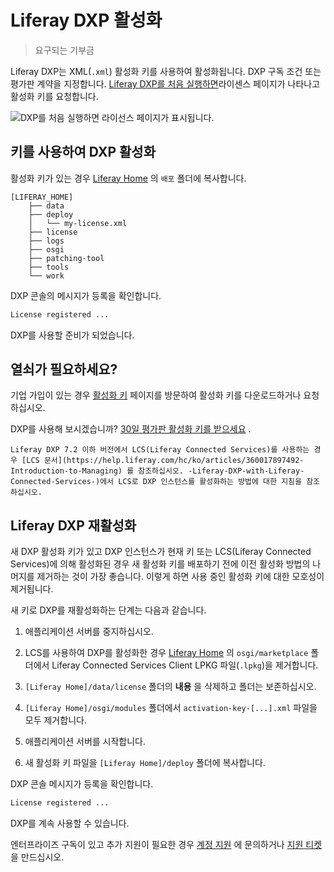 # Liferay DXP 활성화

> 요구되는 기부금

Liferay DXP는 XML(`.xml`) 활성화 키를 사용하여 활성화됩니다.  DXP 구독 조건 또는 평가판 계약을 지정합니다. [Liferay DXP를 처음 실행하면](../installing-liferay/running-liferay-for-the-first-time.md)라이센스 페이지가 나타나고 활성화 키를 요청합니다.

![DXP를 처음 실행하면 라이선스 페이지가 표시됩니다.](./activating-liferay-dxp/images/01.png)

## 키를 사용하여 DXP 활성화

활성화 키가 있는 경우 [Liferay Home](../reference/liferay-home.md) 의 `배포` 폴더에 복사합니다.

```
[LIFERAY_HOME]
    ├── data
    ├── deploy
    │   └── my-license.xml
    ├── license
    ├── logs
    ├── osgi
    ├── patching-tool
    ├── tools
    └── work
```

DXP 콘솔의 메시지가 등록을 확인합니다.

```bash
License registered ...
```

DXP를 사용할 준비가 되었습니다.

## 열쇠가 필요하세요?

기업 가입이 있는 경우 [활성화 키](https://customer.liferay.com/activation-key) 페이지를 방문하여 활성화 키를 다운로드하거나 요청하십시오.

DXP를 사용해 보시겠습니까? [30일 평가판 활성화 키를 받으세요](https://www.liferay.com/products/dxp/30-day-trial) .

```{note}
Liferay DXP 7.2 이하 버전에서 LCS(Liferay Connected Services)를 사용하는 경우 [LCS 문서](https://help.liferay.com/hc/ko/articles/360017897492-Introduction-to-Managing) 를 참조하십시오. -Liferay-DXP-with-Liferay-Connected-Services-)에서 LCS로 DXP 인스턴스를 활성화하는 방법에 대한 지침을 참조하십시오.
```

## Liferay DXP 재활성화

새 DXP 활성화 키가 있고 DXP 인스턴스가 현재 키 또는 LCS(Liferay Connected Services)에 의해 활성화된 경우 새 활성화 키를 배포하기 전에 이전 활성화 방법의 나머지를 제거하는 것이 가장 좋습니다. 이렇게 하면 사용 중인 활성화 키에 대한 모호성이 제거됩니다.

새 키로 DXP를 재활성화하는 단계는 다음과 같습니다.

1. 애플리케이션 서버를 중지하십시오.

1. LCS를 사용하여 DXP를 활성화한 경우 [Liferay Home](../reference/liferay-home.md) 의 `osgi/marketplace` 폴더에서 Liferay Connected Services Client LPKG 파일(`.lpkg`)을 제거합니다.

1. `[Liferay Home]/data/license` 폴더의 **내용** 을 삭제하고 폴더는 보존하십시오.

1. `[Liferay Home]/osgi/modules` 폴더에서 `activation-key-[...].xml` 파일을 모두 제거합니다.

1. 애플리케이션 서버를 시작합니다.

1. 새 활성화 키 파일을 `[Liferay Home]/deploy` 폴더에 복사합니다.

DXP 콘솔 메시지가 등록을 확인합니다.

```bash
License registered ...
```

DXP를 계속 사용할 수 있습니다.

엔터프라이즈 구독이 있고 추가 지원이 필요한 경우 [계정 지원](https://help.liferay.com/hc/ko/articles/360018414031) 에 문의하거나 [지원 티켓](https://help.liferay.com/hc/requests/new) 을 만드십시오.
